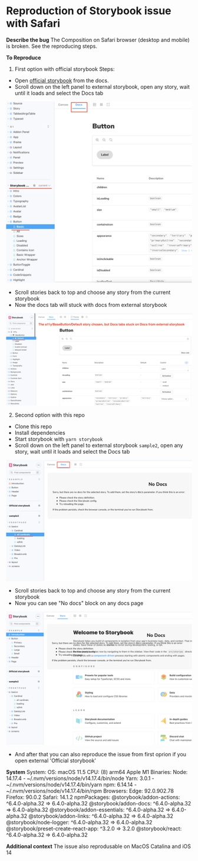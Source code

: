 # Reproduction of Storybook issue with Safari

**Describe the bug**
The Composition on Safari browser (desktop and mobile) is broken. See the reproducing steps.

**To Reproduce**
1. First option with official storybook
Steps:
- Open [official storybook](https://next--storybookjs.netlify.app/official-storybook) from the docs.
- Scroll down on the left panel to external storybook, open any story, wait until it loads and select the Docs tab

![](/public/images/step1.png)

- Scroll stories back to top and choose any story from the current storybook
- Now the docs tab will stuck with docs from external storybook

![](/public/images/step2.png)

2. Second option with this repo
- Clone this repo
- Install dependencies
- Start storybook with `yarn storybook`
- Scroll down on the left panel to external storybook `sample2`, open any story, wait until it loads and select the Docs tab

![](/public/images/step3.png)

- Scroll stories back to top and choose any story from the current storybook
- Now you can see "No docs" block on any docs page

![](/public/images/step4.png)

- And after that you can also reproduce the issue from first oprion if you open external 'Official storybook'

**System**
System:
    OS: macOS 11.5
    CPU: (8) arm64 Apple M1
  Binaries:
    Node: 14.17.4 - ~/.nvm/versions/node/v14.17.4/bin/node
    Yarn: 3.0.1 - ~/.nvm/versions/node/v14.17.4/bin/yarn
    npm: 6.14.14 - ~/.nvm/versions/node/v14.17.4/bin/npm
  Browsers:
    Edge: 92.0.902.78
    Firefox: 90.0.2
    Safari: 14.1.2
  npmPackages:
    @storybook/addon-actions: ^6.4.0-alpha.32 => 6.4.0-alpha.32 
    @storybook/addon-docs: ^6.4.0-alpha.32 => 6.4.0-alpha.32 
    @storybook/addon-essentials: ^6.4.0-alpha.32 => 6.4.0-alpha.32 
    @storybook/addon-links: ^6.4.0-alpha.32 => 6.4.0-alpha.32 
    @storybook/node-logger: ^6.4.0-alpha.32 => 6.4.0-alpha.32 
    @storybook/preset-create-react-app: ^3.2.0 => 3.2.0 
    @storybook/react: ^6.4.0-alpha.32 => 6.4.0-alpha.32 

**Additional context**
The issue also reprodusable on MacOS Catalina and iOS 14
